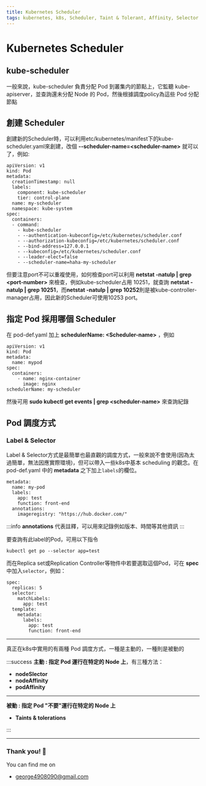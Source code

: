 ```yaml
---
title: Kubernetes Scheduler
tags: kubernetes, k8s, Scheduler, Taint & Tolerant, Affinity, Selector
---
```


# Kubernetes Scheduler

## kube-scheduler

一般來說，kube-scheduler 負責分配 Pod 到叢集内的節點上，它監聽 kube-apiserver，並查詢還未分配 Node 的 Pod，然後根據調度policy為這些 Pod 分配節點

## 創建 Scheduler

創建新的Scheduler時，可以利用etc/kubernetes/manifest下的kube-scheduler.yaml來創建，改個 **--scheduler-name=\<scheduler-name\>** 就可以了，例如:
```=
apiVersion: v1                                                               
kind: Pod 
metadata:
  creationTimestamp: null
  labels:
    component: kube-scheduler
    tier: control-plane
  name: my-scheduler
  namespace: kube-system
spec:
  containers:
  - command:
    - kube-scheduler
    - --authentication-kubeconfig=/etc/kubernetes/scheduler.conf
    - --authorization-kubeconfig=/etc/kubernetes/scheduler.conf
    - --bind-address=127.0.0.1
    - --kubeconfig=/etc/kubernetes/scheduler.conf
    - --leader-elect=false
    - --scheduler-name=haha-my-scheduler
```

但要注意port不可以重複使用，如何檢查port可以利用 **netstat -natulp | grep \<port-number\>** 來檢查，例如kube-scheduler占用 10251，就查詢 **netstat -natulp | grep 10251**，而**netstat -natulp | grep 10252**則是被kube-controller-manager占用，因此新的Scheduler可使用10253 port。


## 指定 Pod 採用哪個 Scheduler

在 pod-def.yaml 加上 **schedulerName: \<Scheduler-name\>** ，例如
```
apiVersion: v1
kind: Pod
metadata:
  name: mypod
spec:
  containers:
    - name: nginx-container
      image: nginx
schedulerName: my-scheduler
```
然後可用 **sudo kubectl get events | grep \<scheduler-name\>** 來查詢紀錄

## Pod 調度方式

### Label & Selector

Label & Selector方式是最簡單也最直觀的調度方式，一般來說不會使用(因為太過簡單，無法因應實際環境)，但可以帶入一些k8s中基本 scheduling 的觀念。在 pod-def.yaml 中的 **metadata** 之下加上```labels```的欄位。
```=
metadata:
  name: my-pod
  labels:
    app: test
    function: front-end
  annotations:
    imageregistry: "https://hub.docker.com/"
```
:::info
 **annotations** 代表註釋，可以用來記錄例如版本、時間等其他資訊 
:::

要查詢有此label的Pod，可用以下指令
```=
kubectl get po --selector app=test
```
而在Replica set或Replication Controller等物件中若要選取這個Pod，可在 **spec**中加入```selector```，例如：
```=
spec: 
  replicas: 5
  selector:
    matchLabels:
      app: test
  template:
    metadata:
      labels:
        app: test
        function: front-end
```
---

真正在k8s中實用的有兩種 Pod 調度方式，一種是主動的，一種則是被動的


:::success
 **主動 : 指定 Pod 運行在特定的 Node 上**，有三種方法：
 
*    **nodeSlector**
*    **nodeAffinity**
*    **podAffinity** 
---
**被動 : 指定 Pod "不要"運行在特定的 Node 上**

*    **Taints & tolerations**

:::




---

### Thank you! :sheep: 

You can find me on

- george4908090@gmail.com